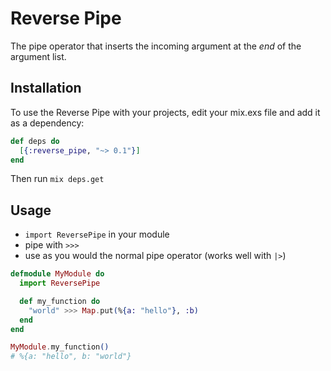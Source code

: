 # Reverse Pipe

The pipe operator that inserts the incoming argument at the _end_ of the argument list.

## Installation

To use the Reverse Pipe with your projects, edit your mix.exs file and add it as a dependency:

```elixir
def deps do
  [{:reverse_pipe, "~> 0.1"}]
end
```

Then run `mix deps.get`

## Usage

* `import ReversePipe` in your module
* pipe with `>>>`
* use as you would the normal pipe operator (works well with `|>`)

```elixir
defmodule MyModule do
  import ReversePipe

  def my_function do
    "world" >>> Map.put(%{a: "hello"}, :b)
  end
end

MyModule.my_function()
# %{a: "hello", b: "world"}
```
